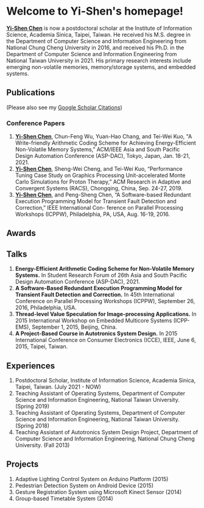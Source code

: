 # Welcome to Yi-Shen's homepage!

__<u>Yi-Shen Chen</u>__ is now a postdoctoral scholar at the Institute of Information Science, Academia Sinica, Taipei, Taiwan. He received his M.S. degree in the Department of Computer Science and Information Engineering from National Chung Cheng University in 2016, and received his Ph.D. in the Department of Computer Science and Information	Engineering from National Taiwan University in 2021. His primary research interests include emerging non-volatile memories, memory/storage systems, and embedded systems.
  
## Publications
(Please also see my [Google Scholar Citations](https://scholar.google.com/citations?hl=en&user=78bVAo8AAAAJ))
<!--### Journal Papers-->

### Conference Papers
1. __<u>Yi-Shen Chen</u>__, Chun-Feng Wu, Yuan-Hao Chang, and Tei-Wei Kuo, "A Write-friendly Arithmetic Coding Scheme for Achieving Energy-Efficient Non-Volatile Memory Systems," ACM/IEEE Asia and South Pacific Design Automation Conference (ASP-DAC), Tokyo, Japan, Jan. 18-21, 2021.
2. __<u>Yi-Shen Chen</u>__, Sheng-Wei Cheng, and Tei-Wei Kuo, “Performance Tuning Case Study on Graphics Processing Unit-accelerated Monte Carlo Simulations for Proton Therapy,” ACM Research in Adaptive and Convergent Systems (RACS), Chongqing, China, Sep. 24-27, 2019.
3. __<u>Yi-Shen Chen</u>__, and Peng-Sheng Chen, “A Software-based Redundant Execution Programming Model for Transient Fault Detection and Correction,” IEEE International Con-
ference on Parallel Processing Workshops (ICPPW), Philadelphia, PA, USA, Aug. 16-19, 2016.

## Awards

## Talks
1. __Energy-Efficient Arithmetic Coding Scheme for Non-Volatile Memory Systems.__ In Student Research Forum of 26th Asia and South Pacific Design Automation Conference (ASP-DAC), 2021.
2. __A Software-Based Redundant Execution Programming Model for Transient Fault Detection and Correction.__ In 45th International Conference on Parallel Processing Workshops (ICPPW), September 26, 2016, Philadelphia, USA.
3. __Thread-level Value Speculation for Image-processing Applications.__ In 2015 International Workshop on Embedded Multicore Systems (ICPP-EMS), September 1, 2015, Beijing, China.
4. __A Project-Based Course in Autotronics System Design.__ In 2015 International Conference on Consumer Electronics (ICCE), IEEE, June 6, 2015, Taipei, Taiwan.

## Experiences
1. Postdoctoral Scholar, Institute of Information Science, Academia Sinica, Taipei, Taiwan. (July 2021 - NOW)
2. Teaching Assistant of Operating Systems, Department of Computer Science and Information Engineering, National Taiwan University. (Spring 2019)
3. Teaching Assistant of Operating Systems, Department of Computer Science and Information Engineering, National Taiwan University. (Spring 2018)
4. Teaching Assistant of Autotronics System Design Project, Department of Computer Science and Information Engineering, National Chung Cheng University. (Fall 2013)

## Projects
1. Adaptive Lighting Control System on Arduino Platform (2015)
2. Pedestrian Detection System on Android Device (2015)
3. Gesture Registration System using Microsoft Kinect Sensor (2014)
4. Group-based Timetable System (2014)

<!--

## Lecturing

-->

<!--
![This is an image](https://myoctocat.com/assets/images/base-octocat.svg)

```markdown
Syntax highlighted code block


**Bold** and _Italic_ and `Code` text

[Link](url) and ![Image](src)
```

For more details see [Basic writing and formatting syntax](https://docs.github.com/en/github/writing-on-github/getting-started-with-writing-and-formatting-on-github/basic-writing-and-formatting-syntax).

### Jekyll Themes

Your Pages site will use the layout and styles from the Jekyll theme you have selected in your [repository settings](https://github.com/yschen195/yschen195.github.io/settings/pages). The name of this theme is saved in the Jekyll `_config.yml` configuration file.

### Support or Contact

Having trouble with Pages? Check out our [documentation](https://docs.github.com/categories/github-pages-basics/) or [contact support](https://support.github.com/contact) and we’ll help you sort it out.
-->
